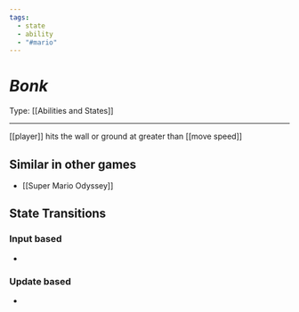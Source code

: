```yaml
---
tags:
  - state
  - ability
  - "#mario"
---
```

# _Bonk_

Type: [[Abilities and States]]

----


[[player]] hits the wall or ground at greater than [[move speed]]


## Similar in other games

* [[Super Mario Odyssey]]

## State Transitions

### Input based

* 

### Update based

* 